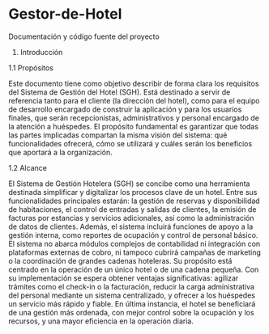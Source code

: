 # Gestor-de-Hotel
Documentación y código fuente del proyecto
1.	Introducción

1.1 Propósitos

Este documento tiene como objetivo describir de forma clara los requisitos del Sistema de Gestión del Hotel (SGH). Está destinado a servir de referencia tanto para el cliente (la dirección del hotel), como para el equipo de desarrollo encargado de construir la aplicación y para los usuarios finales, que serán recepcionistas, administrativos y personal encargado de la atención a huéspedes.
El propósito fundamental es garantizar que todas las partes implicadas compartan la misma visión del sistema: qué funcionalidades ofrecerá, cómo se utilizará y cuáles serán los beneficios que aportará a la organización.

1.2 Alcance

El Sistema de Gestión Hotelera (SGH) se concibe como una herramienta destinada simplificar y digitalizar los procesos clave de un hotel. Entre sus funcionalidades principales estarán: la gestión de reservas y disponibilidad de habitaciones, el control de entradas y salidas de clientes, la emisión de facturas por estancias y servicios adicionales, así como la administración de datos de clientes. Además, el sistema incluirá funciones de apoyo a la gestión interna, como reportes de ocupación y control de personal básico.
El sistema no abarca módulos complejos de contabilidad ni integración con plataformas externas de cobro, ni tampoco cubrirá campañas de marketing o la coordinación de grandes cadenas hoteleras. Su propósito está centrado en la operación de un único hotel o de una cadena pequeña.
Con su implementación se espera obtener ventajas significativas: agilizar trámites como el check-in o la facturación, reducir la carga administrativa del personal mediante un sistema centralizado, y ofrecer a los huéspedes un servicio más rápido y fiable. En última instancia, el hotel se beneficiará de una gestión más ordenada, con mejor control sobre la ocupación y los recursos, y una mayor eficiencia en la operación diaria.
